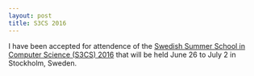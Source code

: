 ```yaml
---
layout: post
title: S3CS 2016
---
```


I have been accepted for attendence of the [Swedish Summer School in Computer
Science (S3CS) 2016](http://s3cs.csc.kth.se) that will be held June 26 to July
2 in Stockholm, Sweden.

